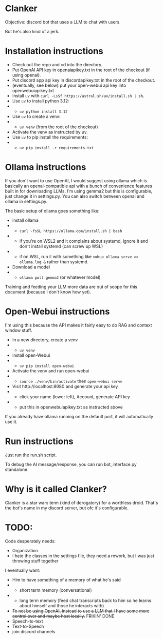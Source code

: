 # Clanker

Objective: discord bot that uses a LLM to chat with users.

But he's also kind of a jerk.

# Installation instructions
 * Check out the repo and cd into the directory.
 * Put OpenAI API key in openaiapikey.txt in the root of the checkout (if using openai).
 * Put discord app api key in discordapikey.txt in the root of the checkout.
 * (eventually, see below) put your open-webui api key into openwebuiapikey.txt
 * Install `uv` with `curl -LsSf https://astral.sh/uv/install.sh | sh`.
 * Use `uv` to install python 3.12:
 * * `uv python install 3.12`
 * Use `uv` to create a venv:
 * * `uv venv` (from the root of the checkout)
 * Activate the venv as instructed by uv.
 * Use `uv` to pip install the requirements:
 * * `uv pip install -r requirements.txt`

# Ollama instructions
If you don't want to use OpenAI, I would suggest using ollama which is basically an openai-compatible api with a bunch of convenience features built in for downloading LLMs.  I'm using gemma2 but this is configurable, just change it in settings.py.  You can also switch between openai and ollama in settings.py.

The basic setup of ollama goes something like:
 * install ollama
 * * `curl -fsSL https://ollama.com/install.sh | bash`
 * * if you're on WSL2 and it complains about systemd, ignore it and don't install systemd (can screw up WSL)
 * * if on WSL, run it with something like `nohup ollama serve >> ollama.log &` rather than systemd.
 * Download a model
 * * `ollama pull gemma2`  (or whatever model)

Training and feeding your LLM more data are out of scope for this document (because I don't know how yet).  

# Open-Webui instructions
I'm using this because the API makes it fairly easy to do RAG and context window stuff.

 * In a new directory, create a venv
 * * `uv venv`
 * Install open-Webui
 * * `uv pip install open-webui`
 * Activate the venv and run open-webui
 * * `source ./venv/bin/activate` then `open-webui serve`
 * Visit http://localhost:8080 and generate your api key
 * * click your name (lower left), Account, generate API key
 * * put this in openwebuiapikey.txt as instructed above

 If you already have ollama running on the default port, it will automatically use it.


# Run instructions
Just run the run.sh script.

To debug the AI message/response, you can run bot_interface.py standalone.

# Why is it called Clanker?
Clanker is a star wars term (kind of derogatory) for a worthless droid.
That's the bot's name in my discord server, but ofc it's configurable.

# TODO:
Code desperately needs:
 * Organization
 * I hate the classes in the settings file, they need a rework, but I was just throwing stuff together

I eventually want:
 * Him to have something of a memory of what he's said
 * * short term memory (conversational)
 * * long term memory (feed chat transcripts back to him so he learns about himself and those he interacts with)
 * ~~To not be using OpenAI, instead to use a LLM that I have some more control over and maybe host locally.~~ FRIKIN' DONE
 * Speech-to-text
 * Text-to-Speech
 * join discord channels